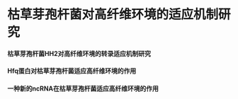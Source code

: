 # 枯草芽孢杆菌对高纤维环境的适应机制研究



#### 枯草芽孢杆菌HH2对高纤维环境的转录适应机制研究





#### Hfq蛋白对枯草芽孢杆菌适应高纤维环境的作用





#### 一种新的ncRNA在枯草芽孢杆菌适应高纤维环境的作用
